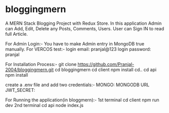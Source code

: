 # bloggingmern
A MERN Stack Blogging Project with Redux Store.
In this application Admin can Add, Edit, Delete any Posts, Comments, Users.
User can Sign IN to read full Article.

For Admin Login:-
You have to make Admin entry in MongoDB true manually.
For VERCOS test:-
  login email: pranjal@123
  login password: pranjal

For Installation Process:-
git clone https://github.com/Pranjal-2004/bloggingmern.git
cd bloggingmern
cd client
npm install
cd..
cd api
npm install

create a .env file and add two credentials:-
MONGO: MONGODB URL
JWT_SECRET: 

For Running the application(in bloggmern):-
1st terminal
  cd client
  npm run dev
2nd terminal
  cd api
  node index.js
